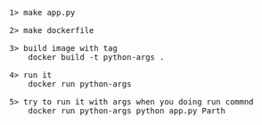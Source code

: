 <pre>

1> make app.py

2> make dockerfile

3> build image with tag 
    docker build -t python-args .

4> run it 
    docker run python-args

5> try to run it with args when you doing run commnd
    docker run python-args python app.py Parth

</pre>
